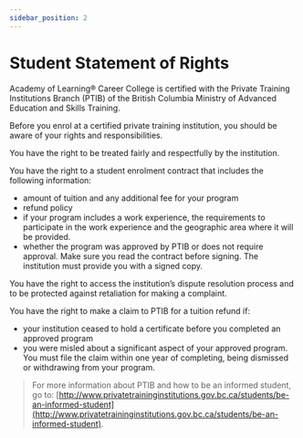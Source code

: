 ```yaml
---
sidebar_position: 2
---
```


# Student Statement of Rights

Academy of Learning® Career College is certified with the Private Training Institutions Branch (PTIB) of the British Columbia Ministry of Advanced Education and Skills Training.

Before you enrol at a certified private training institution, you should be aware of your rights and responsibilities.

You have the right to be treated fairly and respectfully by the institution.

You have the right to a student enrolment contract that includes the following information:

 -  amount of tuition and any additional fee for your program
 - refund policy
 - if your program includes a work experience, the requirements to participate in the work experience and the geographic area where it will be provided.
 - whether the program was approved by PTIB or does not require approval.
Make sure you read the contract before signing. The institution must provide you with a signed copy.

You have the right to access the institution’s dispute resolution process and to be protected against retaliation for making a complaint.

You have the right to make a claim to PTIB for a tuition refund if:

 - your institution ceased to hold a certificate before you completed an approved program
 - you were misled about a significant aspect of your approved program. You must file the claim within one year of completing, being dismissed or withdrawing from your program.

> For more information about PTIB and how to be an informed student, go to: [http://www.privatetraininginstitutions.gov.bc.ca/students/be-an-informed-student](http://www.privatetraininginstitutions.gov.bc.ca/students/be-an-informed-student).